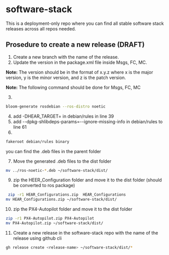 # software-stack
This is a deployment-only repo where you can find all stable software stack releases across all repos needed.

## Prosedure to create a new release (DRAFT)

1. Create a new branch with the name of the release.
2. Update the version in the package.xml file inside Msgs, FC, MC.

**Note:** The version should be in the format of x.y.z where x is the major version, y is the minor version, and z is the patch version.

**Note:** The following command should be done for Msgs, FC, MC

3. 
```bash
bloom-generate rosdebian --ros-distro noetic
```
4. add -DHEAR_TARGET= in debian/rules in line 39
5. add --dpkg-shlibdeps-params=--ignore-missing-info in debian/rules to line 61
6. 
```bash
fakeroot debian/rules binary
```
you can find the .deb files in the parent folder

7. Move the generated .deb files to the dist folder

```bash
mv ../ros-noetic-*.deb ~/software-stack/dist/
```
9. zip the HEER_Configuration folder and move it to the dist folder (should be converted to ros package)

```bash
 zip -r1 HEAR_Configurations.zip  HEAR_Configurations
mv HEAR_Configurations.zip ~/software-stack/dist/
```

10. zip the PX4-Autopilot folder and move it to the dist folder

```bash
zip -r1 PX4-Autopilot.zip PX4-Autopilot
mv PX4-Autopilot.zip ~/software-stack/dist/
```

11. Create a new release in the software-stack repo with the name of the release using github cli
    
```bash
gh release create <release-name> ~/software-stack/dist/*
```